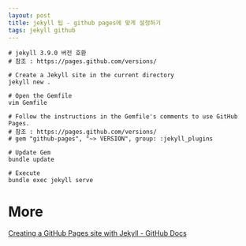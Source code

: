 ```yaml
---
layout: post
title: jekyll 팁 - github pages에 맞게 설정하기
tags: jekyll github
---
```


```
# jekyll 3.9.0 버전 호환
# 참조 : https://pages.github.com/versions/

# Create a Jekyll site in the current directory
jekyll new .

# Open the Gemfile
vim Gemfile

# Follow the instructions in the Gemfile's comments to use GitHub Pages.
# 참조 : https://pages.github.com/versions/
# gem "github-pages", "~> VERSION", group: :jekyll_plugins

# Update Gem
bundle update

# Execute
bundle exec jekyll serve
```

# More
[Creating a GitHub Pages site with Jekyll - GitHub Docs](https://docs.github.com/en/github/working-with-github-pages/creating-a-github-pages-site-with-jekyll#creating-your-site)
